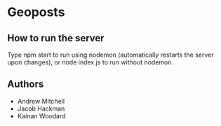 # Geoposts

## How to run the server
Type npm start to run using nodemon (automatically restarts the server upon changes), or node index.js to run without nodemon.

## Authors
* Andrew Mitchell
* Jacob Hackman
* Kainan Woodard